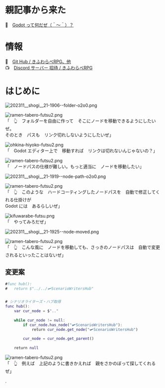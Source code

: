 # 親記事から来た

📖　[Godot って何だぜ（＾～＾）？](https://crieit.net/posts/Godot-65115761b6a17)  

# 情報

📖　[Git Hub / きふわらべRPG、他](https://github.com/muzudho/godot-practice)  
📺　[Discord サーバー 招待 / きふわらべRPG](https://t.co/ZvT1ICT9x8)  

# はじめに

![202311__shogi__21-1906--folder-o2o0.png](https://crieit.now.sh/upload_images/a9d8e33df75340cb3aae1214ee2b6af4655c82453f6c7.png)  

![ramen-tabero-futsu2.png](https://crieit.now.sh/upload_images/d27ea8dcfad541918d9094b9aed83e7d61daf8532bbbe.png)  
「　👆　フォルダーを自由に作って　そこにノードを移動できるようにしたいぜ。  
そのとき　パスも　リンク切れしないようにしたいぜ」  

![ohkina-hiyoko-futsu2.png](https://crieit.now.sh/upload_images/96fb09724c3ce40ee0861a0fd1da563d61daf8a09d9bc.png)  
「　Godot エディター上で　移動すれば　リンクは切れないんじゃないの？」  

![ramen-tabero-futsu2.png](https://crieit.now.sh/upload_images/d27ea8dcfad541918d9094b9aed83e7d61daf8532bbbe.png)  
「　ノードパスの仕様が難しい。もっと適当に　ノードを移動したい」  

![202311__shogi__21-1919--node-path-o2o0.png](https://crieit.now.sh/upload_images/105ecd83f2c980c07567a437ac60f97e655c845cc5d17.png)  

![ramen-tabero-futsu2.png](https://crieit.now.sh/upload_images/d27ea8dcfad541918d9094b9aed83e7d61daf8532bbbe.png)  
「　👆　このような　ハードコーティングしたノードパスを　自動で修正してくれる仕掛けが  
Godot には　あるらしいぜ」  

![kifuwarabe-futsu.png](https://crieit.now.sh/upload_images/beaf94b260ae2602ca8cf7f5bbc769c261daf8686dbda.png)  
「　やってみろだぜ」  

![202311__shogi__21-1925--node-moved.png](https://crieit.now.sh/upload_images/9667e2c6013a78af394fb214949ae487655c85bba0d19.png)  

![ramen-tabero-futsu2.png](https://crieit.now.sh/upload_images/d27ea8dcfad541918d9094b9aed83e7d61daf8532bbbe.png)  
「　👆　こんな風に　ノードを移動しても、さっきのノードパスは　自動で変更されるといったことはないぜ」  

## 変更案

```gd
#func hub():
#	return $"../../🛩️ScenarioWritersHub"


# シナリオライターズ・ハブ取得
func hub():
	var cur_node = $".."
	
	while cur_node != null:
		if cur_node.has_node("🛩️ScenarioWritersHub"):
			return cur_node.get_node("🛩️ScenarioWritersHub")
		
		cur_node = cur_node.get_parent()
	
	return null
```

![ramen-tabero-futsu2.png](https://crieit.now.sh/upload_images/d27ea8dcfad541918d9094b9aed83e7d61daf8532bbbe.png)  
「　👆　例えば　上記のように書きかえれば　親をさかのぼって探してくれるぜ」  

.